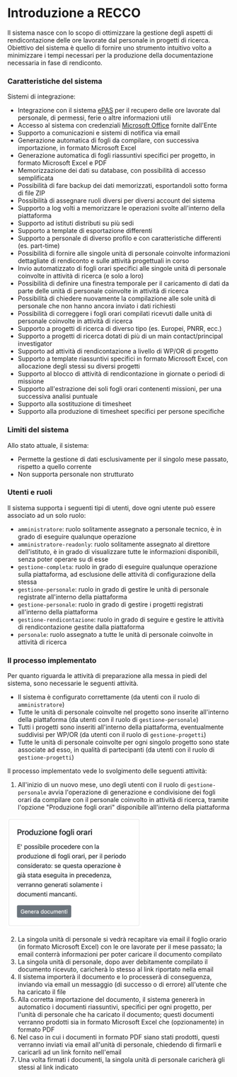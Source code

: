 # Introduzione a RECCO

Il sistema nasce con lo scopo di ottimizzare la gestione degli aspetti di rendicontazione delle ore lavorate dal personale in progetti di ricerca.
Obiettivo del sistema è quello di fornire uno strumento intuitivo volto a minimizzare i tempi necessari per la produzione della documentazione necessaria in fase di rendiconto.

### Caratteristiche del sistema ###

Sistemi di integrazione:
* Integrazione con il sistema [ePAS](https://epas.amministrazione.cnr.it) per il recupero delle ore lavorate dal personale, di permessi, ferie o altre informazioni utili
* Accesso al sistema con credenziali [Microsoft Office](https://www.office.com) fornite dall'Ente
* Supporto a comunicazioni e sistemi di notifica via email
* Generazione automatica di fogli da compilare, con successiva importazione, in formato Microsoft Excel
* Generazione automatica di fogli riassuntivi specifici per progetto, in formato Microsoft Excel e PDF
* Memorizzazione dei dati su database, con possibilità di accesso semplificata
* Possibilità di fare backup dei dati memorizzati, esportandoli sotto forma di file ZIP
* Possibilità di assegnare ruoli diversi per diversi account del sistema
* Supporto a log volti a memorizzare le operazioni svolte all'interno della piattaforma
* Supporto ad istituti distributi su più sedi
* Supporto a template di esportazione differenti
* Supporto a personale di diverso profilo e con caratteristiche differenti (es. part-time)
* Possibilità di fornire alle singole unità di personale coinvolte informazioni dettagliate di rendiconto e sulle attività progettuali in corso
* Invio automatizzato di fogli orari specifici alle singole unità di personale coinvolte in attività di ricerca (e solo a loro)
* Possibilità di definire una finestra temporale per il caricamento di dati da parte delle unità di personale coinvolte in attività di ricerca
* Possibilità di chiedere nuovamente la compilazione alle sole unità di personale che non hanno ancora inviato i dati richiesti
* Possibilità di correggere i fogli orari compilati ricevuti dalle unità di personale coinvolte in attività di ricerca
* Supporto a progetti di ricerca di diverso tipo (es. Europei, PNRR, ecc.)
* Supporto a progetti di ricerca dotati di più di un main contact/principal investigator
* Supporto ad attività di rendicontazione a livello di WP/OR di progetto
* Supporto a template riassuntivi specifici in formato Microsoft Excel, con allocazione degli stessi su diversi progetti
* Supporto al blocco di attività di rendicontazione in giornate o periodi di missione
* Supporto all'estrazione dei soli fogli orari contenenti missioni, per una successiva analisi puntuale
* Supporto alla sostituzione di timesheet
* Supporto alla produzione di timesheet specifici per persone specifiche

### Limiti del sistema ###

Allo stato attuale, il sistema:
* Permette la gestione di dati esclusivamente per il singolo mese passato, rispetto a quello corrente
* Non supporta personale non strutturato

### Utenti e ruoli ###

Il sistema supporta i seguenti tipi di utenti, dove ogni utente può essere associato ad un solo ruolo:
* `amministratore`: ruolo solitamente assegnato a personale tecnico, è in grado di eseguire qualunque operazione
* `amministratore-readonly`: ruolo solitamente assegnato al direttore dell'istituto, è in grado di visualizzare tutte le informazioni disponibili, senza poter operare su di esse
* `gestione-completa`: ruolo in grado di eseguire qualunque operazione sulla piattaforma, ad esclusione delle attività di configurazione della stessa
* `gestione-personale`: ruolo in grado di gestire le unità di personale registrate all'interno della piattaforma
* `gestione-personale`: ruolo in grado di gestire i progetti registrati all'interno della piattaforma
* `gestione-rendicontazione`: ruolo in grado di seguire e gestire le attività di rendicontazione gestite dalla piattaforma
* `personale`: ruolo assegnato a tutte le unità di personale coinvolte in attività di ricerca

### Il processo implementato ###

Per quanto riguarda le attività di preparazione alla messa in piedi del sistema, sono necessarie le seguenti attività.
* Il sistema è configurato correttamente (da utenti con il ruolo di `amministratore`)
* Tutte le unità di personale coinvolte nel progetto sono inserite all'interno della piattaforma (da utenti con il ruolo di `gestione-personale`)
* Tutti i progetti sono inseriti all'interno della piattaforma, eventualmente suddivisi per WP/OR (da utenti con il ruolo di `gestione-progetti`)
* Tutte le unità di personale coinvolte per ogni singolo progetto sono state associate ad esso, in qualità di partecipanti (da utenti con il ruolo di `gestione-progetti`)

Il processo implementato vede lo svolgimento delle seguenti attività:
1. All'inizio di un nuovo mese, uno degli utenti con il ruolo di `gestione-personale` avvia l'operazione di generazione e condivisione dei fogli orari da compilare con il personale coinvolto in attività di ricerca, tramite l'opzione "Produzione fogli orari" disponibile all'interno della piattaforma

<img src="img/produzionefogliorari.png" height="250">

2. La singola unità di personale si vedrà recapitare via email il foglio orario (in formato Microsoft Excel) con le ore lavorate per il mese passato; la email conterrà informazioni per poter caricare il documento compilato
3. La singola unità di personale, dopo aver debitamente compilato il documento ricevuto, caricherà lo stesso al link riportato nella email
4. Il sistema importerà il documento e lo processerà di conseguenza, inviando via email un messaggio (di successo o di errore) all'utente che ha caricato il file
5. Alla corretta importazione del documento, il sistema genererà in automatico i documenti riassuntivi, specifici per ogni progetto, per l'unità di personale che ha caricato il documento; questi documenti verranno prodotti sia in formato Microsoft Excel che (opzionamente) in formato PDF
6. Nel caso in cui i documenti in formato PDF siano stati prodotti, questi verranno inviati via email all'unità di personale, chiedendo di firmarli e caricarli ad un link fornito nell'email
7. Una volta firmati i documenti, la singola unità di personale caricherà gli stessi al link indicato
